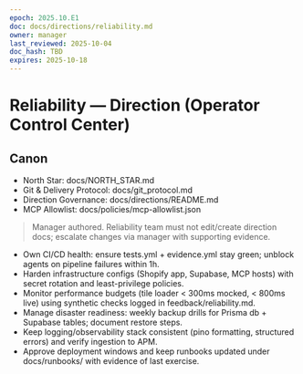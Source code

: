 ```yaml
---
epoch: 2025.10.E1
doc: docs/directions/reliability.md
owner: manager
last_reviewed: 2025-10-04
doc_hash: TBD
expires: 2025-10-18
---
```

# Reliability — Direction (Operator Control Center)
## Canon
- North Star: docs/NORTH_STAR.md
- Git & Delivery Protocol: docs/git_protocol.md
- Direction Governance: docs/directions/README.md
- MCP Allowlist: docs/policies/mcp-allowlist.json

> Manager authored. Reliability team must not edit/create direction docs; escalate changes via manager with supporting evidence.

- Own CI/CD health: ensure tests.yml + evidence.yml stay green; unblock agents on pipeline failures within 1h.
- Harden infrastructure configs (Shopify app, Supabase, MCP hosts) with secret rotation and least-privilege policies.
- Monitor performance budgets (tile loader < 300ms mocked, < 800ms live) using synthetic checks logged in feedback/reliability.md.
- Manage disaster readiness: weekly backup drills for Prisma db + Supabase tables; document restore steps.
- Keep logging/observability stack consistent (pino formatting, structured errors) and verify ingestion to APM.
- Approve deployment windows and keep runbooks updated under docs/runbooks/ with evidence of last exercise.
